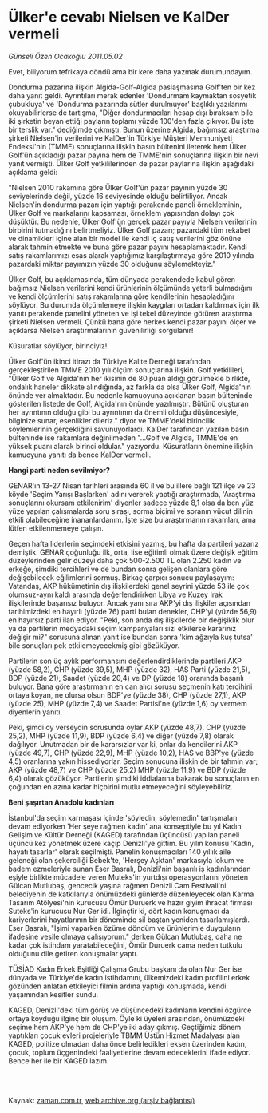 # Ülker'e cevabı Nielsen ve KalDer vermeli

*Günseli Özen Ocakoğlu 2011.05.02*

<td class="columnist-detail">
<p>Evet, biliyorum tefrikaya döndü ama bir kere daha yazmak durumundayım.</p>
<p>
<div id="haberMetinDiv">
<p>Dondurma pazarına ilişkin Algida-Golf-Algida paslaşmasına Golf'ten bir kez daha yanıt geldi. Ayrıntıları merak edenler 'Dondurmam kaymaktan sosyetik çubukluya' ve 'Dondurma pazarında sütler durulmuyor' başlıklı yazılarımı okuyabilirlerse de tartışma, "Diğer dondurmacıları hesap dışı bıraksam bile iki şirketin beyan ettiği payların toplamı yüzde 100'den fazla çıkıyor. Bu işte bir terslik var." dediğimde çıkmıştı. Bunun üzerine Algida, bağımsız araştırma şirketi Nielsen'in verilerini ve KalDer'in Türkiye Müşteri Memnuniyeti Endeksi'nin (TMME) sonuçlarına ilişkin basın bültenini ileterek hem Ülker Golf'ün açıkladığı pazar payına hem de TMME'nin sonuçlarına ilişkin bir nevi yanıt vermişti. Ülker Golf yetkililerinden de pazar paylarına ilişkin aşağıdaki açıklama geldi:
<p>"Nielsen 2010 rakamına göre Ülker Golf'ün pazar payının yüzde 30 seviyelerinde değil, yüzde 16 seviyesinde olduğu belirtiliyor. Ancak Nielsen'in dondurma pazarı için yaptığı perakende paneli örnekleminin, Ülker Golf ve markalarını kapsaması, örneklem yapısından dolayı çok düşüktür. Bu nedenle, Ülker Golf'ün gerçek pazar payıyla Nielsen verilerinin birbirini tutmadığını belirtmeliyiz. Ülker Golf pazarı; pazardaki tüm rekabet ve dinamikleri içine alan bir model ile kendi iç satış verilerini göz önüne alarak tahmin etmekte ve buna göre pazar payını hesaplamaktadır. Kendi satış rakamlarımızı esas alarak yaptığımız karşılaştırmaya göre 2010 yılında pazardaki miktar payımızın yüzde 30 olduğunu söylemekteyiz."
<p>Ülker Golf, bu açıklamasında, tüm dünyada perakendede kabul gören bağımsız Nielsen verilerini kendi ürünlerinin ölçümünde yeterli bulmadığını ve kendi ölçümlerini satış rakamlarına göre kendilerinin hesapladığını söylüyor. Bu durumda ölçümlemeye ilişkin kaygıları ortadan kaldırmak için ilk yanıtı perakende panelini yöneten ve işi tekel düzeyinde götüren araştırma şirketi Nielsen vermeli. Çünkü bana göre herkes kendi pazar payını ölçer ve açıklarsa Nielsen araştırmalarının güvenilirliği sorgulanır!
<p>Küsuratlar söylüyor, birinciyiz!
<p>Ülker Golf'ün ikinci itirazı da Türkiye Kalite Derneği tarafından gerçekleştirilen TMME 2010 yılı ölçüm sonuçlarına ilişkin. Golf yetkilileri, "Ülker Golf ve Algida'nın her ikisinin de 80 puan aldığı görülmekle birlikte, ondalık haneler dikkate alındığında, az farkla da olsa Ülker Golf, Algida'nın önünde yer almaktadır. Bu nedenle kamuoyuna açıklanan basın bülteninde gösterilen listede de Golf, Algida'nın önünde yazılmıştır. Bütünü oluşturan her ayrıntının olduğu gibi bu ayrıntının da önemli olduğu düşüncesiyle, bilginize sunar, esenlikler dileriz." diyor ve TMME'deki birincilik söylemlerinin gerçekliğini savunuyorlardı. KalDer tarafından yazılan basın bülteninde ise rakamlara değinilmeden "...Golf ve Algida, TMME'de en yüksek puanı alarak birinci oldular." yazıyordu. Küsuratların önemine ilişkin kamuoyuna yanıtı da bence KalDer vermeli.
<p><b>Hangi parti neden sevilmiyor?</b>
<p>GENAR'ın 13-27 Nisan tarihleri arasında 60 il ve bu illere bağlı 121 ilçe ve 23 köyde 'Seçim Yarışı Başlarken' adını vererek yaptığı araştırmada, 'Araştırma sonuçlarını okursam etkilenirim' diyenler sadece yüzde 8,1 olsa da ben yüz yüze yapılan çalışmalarda soru sırası, sorma biçimi ve soranın vücut dilinin etkili olabileceğine inananlardanım. İşte size bu araştırmanın rakamları, ama lütfen etkilenmemeye çalışın.
<p>Geçen hafta liderlerin seçimdeki etkisini yazmış, bu hafta da partileri yazarız demiştik. GENAR çoğunluğu ilk, orta, lise eğitimli olmak üzere değişik eğitim düzeylerinden gelir düzeyi daha çok 500-2.500 TL olan 2.250 kadın ve erkeğe, şimdiki tercihleri ve de bundan sonra gelişen olanlara göre değişebilecek eğilimlerini sormuş. Birkaç çarpıcı sonucu paylaşayım: Vatandaş, AKP hükümetinin dış ilişkilerdeki genel seyrini yüzde 53 ile çok olumsuz-aynı kaldı arasında değerlendirirken Libya ve Kuzey Irak ilişkilerinde başarısız buluyor. Ancak yanı sıra AKP'yi dış ilişkiler açısından tarihimizdeki en hayırlı (yüzde 76) parti bulan denekler, CHP'yi (yüzde 56,9) en hayırsız parti ilan ediyor. "Peki, son anda dış ilişkilerde bir değişiklik olur ya da partilerin medyadaki seçim kampanyaları sizi etkilerse kararınız değişir mi?" sorusuna alınan yanıt ise bundan sonra 'kim ağzıyla kuş tutsa' bile sonuçları pek etkilemeyecekmiş gibi gözüküyor.
<p>Partilerin son üç aylık performansını değerlendirdiklerinde partileri AKP (yüzde 58,2), CHP (yüzde 39,5), MHP (yüzde 32), HAS Parti (yüzde 21,5), BDP (yüzde 21), Saadet (yüzde 20,4) ve DP (yüzde 18) oranında başarılı buluyor. Bana göre araştırmanın en can alıcı sorusu seçmenin katı tercihini ortaya koyan, ne olursa olsun BDP'ye (yüzde 38), CHP (yüzde 27,1), AKP (yüzde 25), MHP (yüzde 7,4) ve Saadet Partisi'ne (yüzde 1,6) oy vermem diyenlerin yanıtı.
<p>Peki, şimdi oy verseydin sorusunda oylar AKP (yüzde 48,7), CHP (yüzde 25,2), MHP (yüzde 11,9), BDP (yüzde 6,4) ve diğer (yüzde 7,8) olarak dağılıyor. Unutmadan bir de kararsızlar var ki, onlar da kendilerini AKP (yüzde 49,7), CHP (yüzde 22,9), MHP (yüzde 10,2), HAS ve BBP'ye (yüzde 4,5) oranlarına yakın hissediyorlar. Seçim sonucuna ilişkin de bir tahmin var; AKP (yüzde 48,7) ve CHP (yüzde 25,2) MHP (yüzde 11,9) ve BDP (yüzde 6,4) olarak gözüküyor. Partilerin şimdiki iddialarına bakarak bu sonuçların en çoğundan en azına kadar hiçbirini mutlu etmeyeceğini söyleyebiliriz.
<p><b>Beni şaşırtan Anadolu kadınları</b>
<p>İstanbul'da seçim karmaşası içinde 'söyledin, söylemedin' tartışmaları devam ediyorken 'Her şeye rağmen kadın' ana konseptiyle bu yıl Kadın Gelişim ve Kültür Derneği (KAGED) tarafından üçüncüsü yapılan paneli üçüncü kez yönetmek üzere kaçıp Denizli'ye gittim. Bu yılın konusu 'Kadın, hayatı tasarlar' olarak seçilmişti. Panelin konuşmacıları 140 yıllık aile geleneği olan şekerciliği Bebek'te, 'Herşey Aşktan' markasıyla lokum ve badem ezmeleriyle sunan Eser Basralı, Denizli'nin başarılı iş kadınlarından eşiyle birlikte mücadele veren Muteks'in yurtdışı operasyonlarını yöneten Gülcan Mutlubaş, gencecik yaşına rağmen Denizli Cam Festivali'ni belediyenin de katkılarıyla önümüzdeki günlerde düzenleyecek olan Karma Tasarım Atölyesi'nin kurucusu Ömür Duruerk ve hazır giyim ihracat firması Suteks'in kurucusu Nur Ger idi. İlginçtir ki, dört kadın konuşmacı da kariyerlerini hayatlarının bir döneminde sil baştan yeniden tasarlamışlardı. Eser Basralı, "İşimi yaparken özüme döndüm ve ürünlerimle duyguların ifadesine vesile olmaya çalışıyorum." derken Gülcan Mutlubaş, daha ne kadar çok istihdam yaratabileceğini, Ömür Duruerk cama neden tutkulu olduğunu dile getiren konuşmalar yaptı. 
<p>TÜSİAD Kadın Erkek Eşitliği Çalışma Grubu başkanı da olan Nur Ger ise dünyada ve Türkiye'de kadın istihdamını, ülkemizdeki kadın profilini erkek gözünden anlatan etkileyici filmin ardına yaptığı konuşmada, kendi yaşamından kesitler sundu.
<p>KAGED, Denizli'deki tüm görüş ve düşüncedeki kadınların kendini özgürce ortaya koyduğu ilginç bir oluşum. Öyle ki üyeleri arasından, önümüzdeki seçime hem AKP'ye hem de CHP'ye iki aday çıkmış. Geçtiğimiz dönem yaptıkları çocuk evleri projeleriyle TBMM Üstün Hizmet Madalyası alan KAGED, politize olmadan daha önce belirledikleri eksen üzerinden kadın, çocuk, toplum üçgenindeki faaliyetlerine devam edeceklerini ifade ediyor. Bence her ile bir KAGED lazım.</p></p></p></p></p></p></p></p></p></p></p></p></p></p></div>
</p>


<p><br>
		 </br></p></td>

Kaynak: [zaman.com.tr](http://zaman.com.tr/yazar.do?yazino=1128825), [web.archive.org (arşiv bağlantısı)](http://web.archive.org/web/20110530081509/http://www.zaman.com.tr:80/yazar.do?yazino=1128825)
